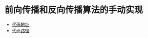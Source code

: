
# 前向传播和反向传播算法的手动实现

- [代码地址](https://www.jianshu.com/p/341e79b4eef7)
- [代码路径](backpropagation.ipynb)

